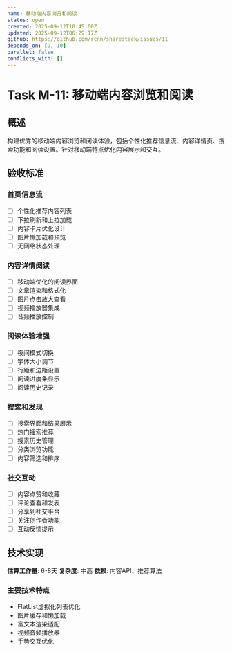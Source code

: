 ```yaml
---
name: 移动端内容浏览和阅读
status: open
created: 2025-09-12T10:45:00Z  
updated: 2025-09-12T06:29:17Z
github: https://github.com/rcnn/sharestack/issues/11
depends_on: [9, 10]
parallel: false
conflicts_with: []
---
```


# Task M-11: 移动端内容浏览和阅读

## 概述

构建优秀的移动端内容浏览和阅读体验，包括个性化推荐信息流、内容详情页、搜索功能和阅读设置。针对移动端特点优化内容展示和交互。

## 验收标准

### 首页信息流
- [ ] 个性化推荐内容列表
- [ ] 下拉刷新和上拉加载
- [ ] 内容卡片优化设计
- [ ] 图片懒加载和预览
- [ ] 无网络状态处理

### 内容详情阅读
- [ ] 移动端优化的阅读界面
- [ ] 文章渲染和格式化
- [ ] 图片点击放大查看
- [ ] 视频播放器集成
- [ ] 音频播放控制

### 阅读体验增强
- [ ] 夜间模式切换
- [ ] 字体大小调节
- [ ] 行距和边距设置
- [ ] 阅读进度条显示
- [ ] 阅读历史记录

### 搜索和发现
- [ ] 搜索界面和结果展示
- [ ] 热门搜索推荐
- [ ] 搜索历史管理
- [ ] 分类浏览功能
- [ ] 内容筛选和排序

### 社交互动
- [ ] 内容点赞和收藏
- [ ] 评论查看和发表
- [ ] 分享到社交平台
- [ ] 关注创作者功能
- [ ] 互动反馈提示

## 技术实现

**估算工作量**: 6-8天
**复杂度**: 中高
**依赖**: 内容API、推荐算法

### 主要技术特点
- FlatList虚拟化列表优化
- 图片缓存和懒加载
- 富文本渲染适配
- 视频音频播放器
- 手势交互优化
